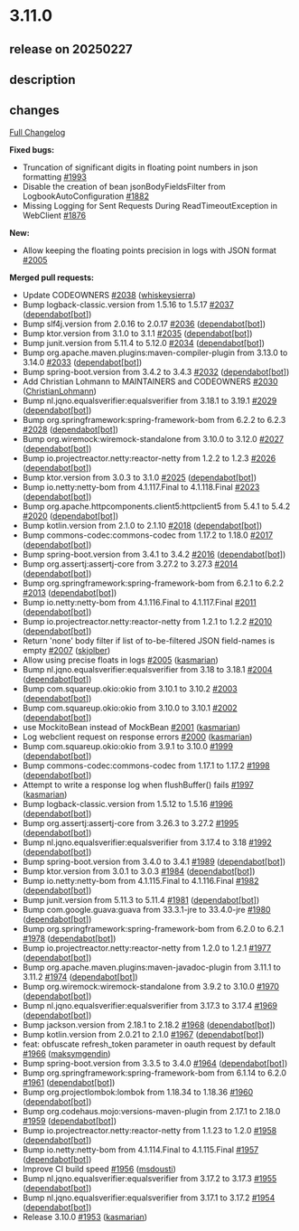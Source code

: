 # 3.11.0

## release on 20250227
## description
## changes
<a href="https://github.com/zalando/logbook/compare/3.10.0...3.11.0">Full Changelog</a>

<strong>Fixed bugs:</strong>

* Truncation of significant digits in floating point numbers in json formatting <a href="https://github.com/zalando/logbook/issues/1993" data-hovercard-type="issue" data-hovercard-url="/zalando/logbook/issues/1993/hovercard">#1993</a>
* Disable the creation of bean jsonBodyFieldsFilter from LogbookAutoConfiguration <a href="https://github.com/zalando/logbook/issues/1882" data-hovercard-type="issue" data-hovercard-url="/zalando/logbook/issues/1882/hovercard">#1882</a>
* Missing Logging for Sent Requests During ReadTimeoutException in WebClient <a href="https://github.com/zalando/logbook/issues/1876" data-hovercard-type="issue" data-hovercard-url="/zalando/logbook/issues/1876/hovercard">#1876</a>

<strong>New:</strong>

* Allow keeping the floating points precision in logs with JSON format <a href="https://github.com/zalando/logbook/pull/2005" data-hovercard-type="pull_request" data-hovercard-url="/zalando/logbook/pull/2005/hovercard">#2005</a>

<strong>Merged pull requests:</strong>

* Update CODEOWNERS <a href="https://github.com/zalando/logbook/pull/2038" data-hovercard-type="pull_request" data-hovercard-url="/zalando/logbook/pull/2038/hovercard">#2038</a> (<a href="https://github.com/whiskeysierra">whiskeysierra</a>)
* Bump logback-classic.version from 1.5.16 to 1.5.17 <a href="https://github.com/zalando/logbook/pull/2037" data-hovercard-type="pull_request" data-hovercard-url="/zalando/logbook/pull/2037/hovercard">#2037</a> (<a href="https://github.com/apps/dependabot">dependabot[bot]</a>)
* Bump slf4j.version from 2.0.16 to 2.0.17 <a href="https://github.com/zalando/logbook/pull/2036" data-hovercard-type="pull_request" data-hovercard-url="/zalando/logbook/pull/2036/hovercard">#2036</a> (<a href="https://github.com/apps/dependabot">dependabot[bot]</a>)
* Bump ktor.version from 3.1.0 to 3.1.1 <a href="https://github.com/zalando/logbook/pull/2035" data-hovercard-type="pull_request" data-hovercard-url="/zalando/logbook/pull/2035/hovercard">#2035</a> (<a href="https://github.com/apps/dependabot">dependabot[bot]</a>)
* Bump junit.version from 5.11.4 to 5.12.0 <a href="https://github.com/zalando/logbook/pull/2034" data-hovercard-type="pull_request" data-hovercard-url="/zalando/logbook/pull/2034/hovercard">#2034</a> (<a href="https://github.com/apps/dependabot">dependabot[bot]</a>)
* Bump org.apache.maven.plugins:maven-compiler-plugin from 3.13.0 to 3.14.0 <a href="https://github.com/zalando/logbook/pull/2033" data-hovercard-type="pull_request" data-hovercard-url="/zalando/logbook/pull/2033/hovercard">#2033</a> (<a href="https://github.com/apps/dependabot">dependabot[bot]</a>)
* Bump spring-boot.version from 3.4.2 to 3.4.3 <a href="https://github.com/zalando/logbook/pull/2032" data-hovercard-type="pull_request" data-hovercard-url="/zalando/logbook/pull/2032/hovercard">#2032</a> (<a href="https://github.com/apps/dependabot">dependabot[bot]</a>)
* Add Christian Lohmann to MAINTAINERS and CODEOWNERS <a href="https://github.com/zalando/logbook/pull/2030" data-hovercard-type="pull_request" data-hovercard-url="/zalando/logbook/pull/2030/hovercard">#2030</a> (<a href="https://github.com/ChristianLohmann">ChristianLohmann</a>)
* Bump nl.jqno.equalsverifier:equalsverifier from 3.18.1 to 3.19.1 <a href="https://github.com/zalando/logbook/pull/2029" data-hovercard-type="pull_request" data-hovercard-url="/zalando/logbook/pull/2029/hovercard">#2029</a> (<a href="https://github.com/apps/dependabot">dependabot[bot]</a>)
* Bump org.springframework:spring-framework-bom from 6.2.2 to 6.2.3 <a href="https://github.com/zalando/logbook/pull/2028" data-hovercard-type="pull_request" data-hovercard-url="/zalando/logbook/pull/2028/hovercard">#2028</a> (<a href="https://github.com/apps/dependabot">dependabot[bot]</a>)
* Bump org.wiremock:wiremock-standalone from 3.10.0 to 3.12.0 <a href="https://github.com/zalando/logbook/pull/2027" data-hovercard-type="pull_request" data-hovercard-url="/zalando/logbook/pull/2027/hovercard">#2027</a> (<a href="https://github.com/apps/dependabot">dependabot[bot]</a>)
* Bump io.projectreactor.netty:reactor-netty from 1.2.2 to 1.2.3 <a href="https://github.com/zalando/logbook/pull/2026" data-hovercard-type="pull_request" data-hovercard-url="/zalando/logbook/pull/2026/hovercard">#2026</a> (<a href="https://github.com/apps/dependabot">dependabot[bot]</a>)
* Bump ktor.version from 3.0.3 to 3.1.0 <a href="https://github.com/zalando/logbook/pull/2025" data-hovercard-type="pull_request" data-hovercard-url="/zalando/logbook/pull/2025/hovercard">#2025</a> (<a href="https://github.com/apps/dependabot">dependabot[bot]</a>)
* Bump io.netty:netty-bom from 4.1.117.Final to 4.1.118.Final <a href="https://github.com/zalando/logbook/pull/2023" data-hovercard-type="pull_request" data-hovercard-url="/zalando/logbook/pull/2023/hovercard">#2023</a> (<a href="https://github.com/apps/dependabot">dependabot[bot]</a>)
* Bump org.apache.httpcomponents.client5:httpclient5 from 5.4.1 to 5.4.2 <a href="https://github.com/zalando/logbook/pull/2020" data-hovercard-type="pull_request" data-hovercard-url="/zalando/logbook/pull/2020/hovercard">#2020</a> (<a href="https://github.com/apps/dependabot">dependabot[bot]</a>)
* Bump kotlin.version from 2.1.0 to 2.1.10 <a href="https://github.com/zalando/logbook/pull/2018" data-hovercard-type="pull_request" data-hovercard-url="/zalando/logbook/pull/2018/hovercard">#2018</a> (<a href="https://github.com/apps/dependabot">dependabot[bot]</a>)
* Bump commons-codec:commons-codec from 1.17.2 to 1.18.0 <a href="https://github.com/zalando/logbook/pull/2017" data-hovercard-type="pull_request" data-hovercard-url="/zalando/logbook/pull/2017/hovercard">#2017</a> (<a href="https://github.com/apps/dependabot">dependabot[bot]</a>)
* Bump spring-boot.version from 3.4.1 to 3.4.2 <a href="https://github.com/zalando/logbook/pull/2016" data-hovercard-type="pull_request" data-hovercard-url="/zalando/logbook/pull/2016/hovercard">#2016</a> (<a href="https://github.com/apps/dependabot">dependabot[bot]</a>)
* Bump org.assertj:assertj-core from 3.27.2 to 3.27.3 <a href="https://github.com/zalando/logbook/pull/2014" data-hovercard-type="pull_request" data-hovercard-url="/zalando/logbook/pull/2014/hovercard">#2014</a> (<a href="https://github.com/apps/dependabot">dependabot[bot]</a>)
* Bump org.springframework:spring-framework-bom from 6.2.1 to 6.2.2 <a href="https://github.com/zalando/logbook/pull/2013" data-hovercard-type="pull_request" data-hovercard-url="/zalando/logbook/pull/2013/hovercard">#2013</a> (<a href="https://github.com/apps/dependabot">dependabot[bot]</a>)
* Bump io.netty:netty-bom from 4.1.116.Final to 4.1.117.Final <a href="https://github.com/zalando/logbook/pull/2011" data-hovercard-type="pull_request" data-hovercard-url="/zalando/logbook/pull/2011/hovercard">#2011</a> (<a href="https://github.com/apps/dependabot">dependabot[bot]</a>)
* Bump io.projectreactor.netty:reactor-netty from 1.2.1 to 1.2.2 <a href="https://github.com/zalando/logbook/pull/2010" data-hovercard-type="pull_request" data-hovercard-url="/zalando/logbook/pull/2010/hovercard">#2010</a> (<a href="https://github.com/apps/dependabot">dependabot[bot]</a>)
* Return 'none' body filter if list of to-be-filtered JSON field-names is empty <a href="https://github.com/zalando/logbook/pull/2007" data-hovercard-type="pull_request" data-hovercard-url="/zalando/logbook/pull/2007/hovercard">#2007</a> (<a href="https://github.com/skjolber">skjolber</a>)
* Allow using precise floats in logs <a href="https://github.com/zalando/logbook/pull/2005" data-hovercard-type="pull_request" data-hovercard-url="/zalando/logbook/pull/2005/hovercard">#2005</a> (<a href="https://github.com/kasmarian">kasmarian</a>)
* Bump nl.jqno.equalsverifier:equalsverifier from 3.18 to 3.18.1 <a href="https://github.com/zalando/logbook/pull/2004" data-hovercard-type="pull_request" data-hovercard-url="/zalando/logbook/pull/2004/hovercard">#2004</a> (<a href="https://github.com/apps/dependabot">dependabot[bot]</a>)
* Bump com.squareup.okio:okio from 3.10.1 to 3.10.2 <a href="https://github.com/zalando/logbook/pull/2003" data-hovercard-type="pull_request" data-hovercard-url="/zalando/logbook/pull/2003/hovercard">#2003</a> (<a href="https://github.com/apps/dependabot">dependabot[bot]</a>)
* Bump com.squareup.okio:okio from 3.10.0 to 3.10.1 <a href="https://github.com/zalando/logbook/pull/2002" data-hovercard-type="pull_request" data-hovercard-url="/zalando/logbook/pull/2002/hovercard">#2002</a> (<a href="https://github.com/apps/dependabot">dependabot[bot]</a>)
* use MockitoBean instead of MockBean <a href="https://github.com/zalando/logbook/pull/2001" data-hovercard-type="pull_request" data-hovercard-url="/zalando/logbook/pull/2001/hovercard">#2001</a> (<a href="https://github.com/kasmarian">kasmarian</a>)
* Log webclient request on response errors <a href="https://github.com/zalando/logbook/pull/2000" data-hovercard-type="pull_request" data-hovercard-url="/zalando/logbook/pull/2000/hovercard">#2000</a> (<a href="https://github.com/kasmarian">kasmarian</a>)
* Bump com.squareup.okio:okio from 3.9.1 to 3.10.0 <a href="https://github.com/zalando/logbook/pull/1999" data-hovercard-type="pull_request" data-hovercard-url="/zalando/logbook/pull/1999/hovercard">#1999</a> (<a href="https://github.com/apps/dependabot">dependabot[bot]</a>)
* Bump commons-codec:commons-codec from 1.17.1 to 1.17.2 <a href="https://github.com/zalando/logbook/pull/1998" data-hovercard-type="pull_request" data-hovercard-url="/zalando/logbook/pull/1998/hovercard">#1998</a> (<a href="https://github.com/apps/dependabot">dependabot[bot]</a>)
* Attempt to write a response log when flushBuffer() fails <a href="https://github.com/zalando/logbook/pull/1997" data-hovercard-type="pull_request" data-hovercard-url="/zalando/logbook/pull/1997/hovercard">#1997</a> (<a href="https://github.com/kasmarian">kasmarian</a>)
* Bump logback-classic.version from 1.5.12 to 1.5.16 <a href="https://github.com/zalando/logbook/pull/1996" data-hovercard-type="pull_request" data-hovercard-url="/zalando/logbook/pull/1996/hovercard">#1996</a> (<a href="https://github.com/apps/dependabot">dependabot[bot]</a>)
* Bump org.assertj:assertj-core from 3.26.3 to 3.27.2 <a href="https://github.com/zalando/logbook/pull/1995" data-hovercard-type="pull_request" data-hovercard-url="/zalando/logbook/pull/1995/hovercard">#1995</a> (<a href="https://github.com/apps/dependabot">dependabot[bot]</a>)
* Bump nl.jqno.equalsverifier:equalsverifier from 3.17.4 to 3.18 <a href="https://github.com/zalando/logbook/pull/1992" data-hovercard-type="pull_request" data-hovercard-url="/zalando/logbook/pull/1992/hovercard">#1992</a> (<a href="https://github.com/apps/dependabot">dependabot[bot]</a>)
* Bump spring-boot.version from 3.4.0 to 3.4.1 <a href="https://github.com/zalando/logbook/pull/1989" data-hovercard-type="pull_request" data-hovercard-url="/zalando/logbook/pull/1989/hovercard">#1989</a> (<a href="https://github.com/apps/dependabot">dependabot[bot]</a>)
* Bump ktor.version from 3.0.1 to 3.0.3 <a href="https://github.com/zalando/logbook/pull/1984" data-hovercard-type="pull_request" data-hovercard-url="/zalando/logbook/pull/1984/hovercard">#1984</a> (<a href="https://github.com/apps/dependabot">dependabot[bot]</a>)
* Bump io.netty:netty-bom from 4.1.115.Final to 4.1.116.Final <a href="https://github.com/zalando/logbook/pull/1982" data-hovercard-type="pull_request" data-hovercard-url="/zalando/logbook/pull/1982/hovercard">#1982</a> (<a href="https://github.com/apps/dependabot">dependabot[bot]</a>)
* Bump junit.version from 5.11.3 to 5.11.4 <a href="https://github.com/zalando/logbook/pull/1981" data-hovercard-type="pull_request" data-hovercard-url="/zalando/logbook/pull/1981/hovercard">#1981</a> (<a href="https://github.com/apps/dependabot">dependabot[bot]</a>)
* Bump com.google.guava:guava from 33.3.1-jre to 33.4.0-jre <a href="https://github.com/zalando/logbook/pull/1980" data-hovercard-type="pull_request" data-hovercard-url="/zalando/logbook/pull/1980/hovercard">#1980</a> (<a href="https://github.com/apps/dependabot">dependabot[bot]</a>)
* Bump org.springframework:spring-framework-bom from 6.2.0 to 6.2.1 <a href="https://github.com/zalando/logbook/pull/1978" data-hovercard-type="pull_request" data-hovercard-url="/zalando/logbook/pull/1978/hovercard">#1978</a> (<a href="https://github.com/apps/dependabot">dependabot[bot]</a>)
* Bump io.projectreactor.netty:reactor-netty from 1.2.0 to 1.2.1 <a href="https://github.com/zalando/logbook/pull/1977" data-hovercard-type="pull_request" data-hovercard-url="/zalando/logbook/pull/1977/hovercard">#1977</a> (<a href="https://github.com/apps/dependabot">dependabot[bot]</a>)
* Bump org.apache.maven.plugins:maven-javadoc-plugin from 3.11.1 to 3.11.2 <a href="https://github.com/zalando/logbook/pull/1974" data-hovercard-type="pull_request" data-hovercard-url="/zalando/logbook/pull/1974/hovercard">#1974</a> (<a href="https://github.com/apps/dependabot">dependabot[bot]</a>)
* Bump org.wiremock:wiremock-standalone from 3.9.2 to 3.10.0 <a href="https://github.com/zalando/logbook/pull/1970" data-hovercard-type="pull_request" data-hovercard-url="/zalando/logbook/pull/1970/hovercard">#1970</a> (<a href="https://github.com/apps/dependabot">dependabot[bot]</a>)
* Bump nl.jqno.equalsverifier:equalsverifier from 3.17.3 to 3.17.4 <a href="https://github.com/zalando/logbook/pull/1969" data-hovercard-type="pull_request" data-hovercard-url="/zalando/logbook/pull/1969/hovercard">#1969</a> (<a href="https://github.com/apps/dependabot">dependabot[bot]</a>)
* Bump jackson.version from 2.18.1 to 2.18.2 <a href="https://github.com/zalando/logbook/pull/1968" data-hovercard-type="pull_request" data-hovercard-url="/zalando/logbook/pull/1968/hovercard">#1968</a> (<a href="https://github.com/apps/dependabot">dependabot[bot]</a>)
* Bump kotlin.version from 2.0.21 to 2.1.0 <a href="https://github.com/zalando/logbook/pull/1967" data-hovercard-type="pull_request" data-hovercard-url="/zalando/logbook/pull/1967/hovercard">#1967</a> (<a href="https://github.com/apps/dependabot">dependabot[bot]</a>)
* feat: obfuscate refresh_token parameter in oauth request by default <a href="https://github.com/zalando/logbook/pull/1966" data-hovercard-type="pull_request" data-hovercard-url="/zalando/logbook/pull/1966/hovercard">#1966</a> (<a href="https://github.com/maksymgendin">maksymgendin</a>)
* Bump spring-boot.version from 3.3.5 to 3.4.0 <a href="https://github.com/zalando/logbook/pull/1964" data-hovercard-type="pull_request" data-hovercard-url="/zalando/logbook/pull/1964/hovercard">#1964</a> (<a href="https://github.com/apps/dependabot">dependabot[bot]</a>)
* Bump org.springframework:spring-framework-bom from 6.1.14 to 6.2.0 <a href="https://github.com/zalando/logbook/pull/1961" data-hovercard-type="pull_request" data-hovercard-url="/zalando/logbook/pull/1961/hovercard">#1961</a> (<a href="https://github.com/apps/dependabot">dependabot[bot]</a>)
* Bump org.projectlombok:lombok from 1.18.34 to 1.18.36 <a href="https://github.com/zalando/logbook/pull/1960" data-hovercard-type="pull_request" data-hovercard-url="/zalando/logbook/pull/1960/hovercard">#1960</a> (<a href="https://github.com/apps/dependabot">dependabot[bot]</a>)
* Bump org.codehaus.mojo:versions-maven-plugin from 2.17.1 to 2.18.0 <a href="https://github.com/zalando/logbook/pull/1959" data-hovercard-type="pull_request" data-hovercard-url="/zalando/logbook/pull/1959/hovercard">#1959</a> (<a href="https://github.com/apps/dependabot">dependabot[bot]</a>)
* Bump io.projectreactor.netty:reactor-netty from 1.1.23 to 1.2.0 <a href="https://github.com/zalando/logbook/pull/1958" data-hovercard-type="pull_request" data-hovercard-url="/zalando/logbook/pull/1958/hovercard">#1958</a> (<a href="https://github.com/apps/dependabot">dependabot[bot]</a>)
* Bump io.netty:netty-bom from 4.1.114.Final to 4.1.115.Final <a href="https://github.com/zalando/logbook/pull/1957" data-hovercard-type="pull_request" data-hovercard-url="/zalando/logbook/pull/1957/hovercard">#1957</a> (<a href="https://github.com/apps/dependabot">dependabot[bot]</a>)
* Improve CI build speed <a href="https://github.com/zalando/logbook/pull/1956" data-hovercard-type="pull_request" data-hovercard-url="/zalando/logbook/pull/1956/hovercard">#1956</a> (<a href="https://github.com/msdousti">msdousti</a>)
* Bump nl.jqno.equalsverifier:equalsverifier from 3.17.2 to 3.17.3 <a href="https://github.com/zalando/logbook/pull/1955" data-hovercard-type="pull_request" data-hovercard-url="/zalando/logbook/pull/1955/hovercard">#1955</a> (<a href="https://github.com/apps/dependabot">dependabot[bot]</a>)
* Bump nl.jqno.equalsverifier:equalsverifier from 3.17.1 to 3.17.2 <a href="https://github.com/zalando/logbook/pull/1954" data-hovercard-type="pull_request" data-hovercard-url="/zalando/logbook/pull/1954/hovercard">#1954</a> (<a href="https://github.com/apps/dependabot">dependabot[bot]</a>)
* Release 3.10.0 <a href="https://github.com/zalando/logbook/pull/1953" data-hovercard-type="pull_request" data-hovercard-url="/zalando/logbook/pull/1953/hovercard">#1953</a> (<a href="https://github.com/kasmarian">kasmarian</a>)

